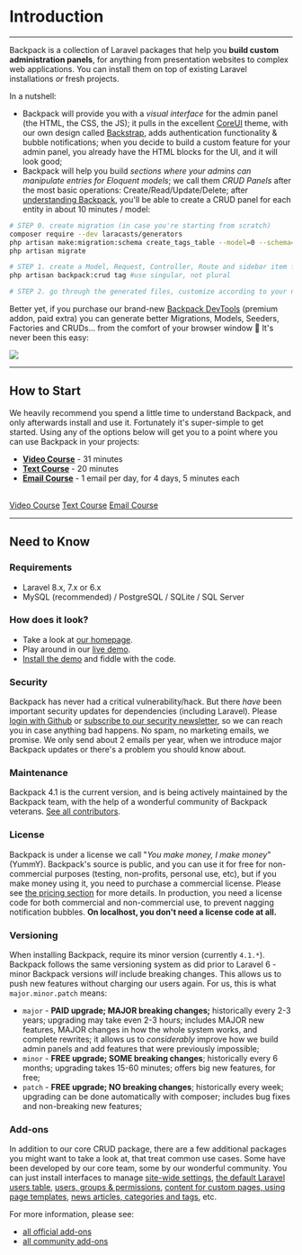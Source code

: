 # Introduction

---

Backpack is a collection of Laravel packages that help you **build custom administration panels**, for anything from presentation websites to complex web applications. You can install them on top of existing Laravel installations _or_ fresh projects.

In a nutshell:

- Backpack will provide you with a _visual interface_ for the admin panel (the HTML, the CSS, the JS); it pulls in the excellent [CoreUI](https://coreui.io/) theme, with our own design called [Backstrap](https://backstrap.net), adds authentication functionality & bubble notifications; when you decide to build a custom feature for your admin panel, you already have the HTML blocks for the UI, and it will look good;
- Backpack will help you build _sections where your admins can manipulate entries for Eloquent models_; we call them _CRUD Panels_ after the most basic operations: Create/Read/Update/Delete; after [understanding Backpack](/docs/{{version}}/getting-started-basics), you'll be able to create a CRUD panel for each entity in about 10 minutes / model:

```bash
# STEP 0. create migration (in case you're starting from scratch)
composer require --dev laracasts/generators
php artisan make:migration:schema create_tags_table --model=0 --schema="name:string:unique"
php artisan migrate

# STEP 1. create a Model, Request, Controller, Route and sidebar item for the admin panel
php artisan backpack:crud tag #use singular, not plural

# STEP 2. go through the generated files, customize according to your needs
```

Better yet, if you purchase our brand-new [Backpack DevTools](https://backpackforlaravel.com/products/devtools) (premium addon, paid extra) you can generate better Migrations, Models, Seeders, Factories and CRUDs... from the comfort of your browser window 🤯 It's never been this easy:

![](https://user-images.githubusercontent.com/1032474/128379216-72ae55fa-fcff-4747-8c35-42c733923c94.gif)

---

<a name="how-to-start"></a>
## How to Start

We heavily recommend you spend a little time to understand Backpack, and only afterwards install and use it. Fortunately it's super-simple to get started. Using any of the options below will get you to a point where you can use Backpack in your projects:
- **[Video Course](/docs/{{version}}/getting-started-videos)** - 31 minutes
- **[Text Course](/docs/{{version}}/getting-started-basics)** - 20 minutes
- **[Email Course](https://backpackforlaravel.com/getting-started-emails)** - 1 email per day, for 4 days, 5 minutes each


<br>
<a href="/docs/{{version}}/getting-started-videos" class="btn btn-outline-info btn-sm shadow"><i class="fe fe-video"></i> Video Course</a>
<a href="/docs/{{version}}/getting-started-basics" class="btn btn-outline-info btn-sm shadow"><i class="fe fe-file-text"></i> Text Course</a>
<a href="https://backpackforlaravel.com/getting-started-emails" class="btn btn-outline-info btn-sm shadow"><i class="fe fe-inbox"></i> Email Course</a>

---

<a name="need-to-know"></a>
## Need to Know

<a name="requirements"></a>
### Requirements

  - Laravel 8.x, 7.x or 6.x
  - MySQL (recommended) / PostgreSQL / SQLite / SQL Server

<a name="how-does-it-look"></a>
### How does it look?

- Take a look at [our homepage](https://backpackforlaravel.com/).
- Play around in our [live demo](https://demo.backpackforlaravel.com/admin/login).
- [Install the demo](/docs/{{version}}/demo) and fiddle with the code.

<a name="security"></a>
### Security

Backpack has never had a critical vulnerability/hack. But there _have_ been important security updates for dependencies (including Laravel). Please [login with Github](/auth/github) or  [subscribe to our security newsletter](https://backpackforlaravel.com/newsletter), so we can reach you in case anything bad happens. No spam, no marketing emails, we promise. We only send about 2 emails per year, when we introduce major Backpack updates or there's a problem you should know about.

<a name="maintenance"></a>
### Maintenance

Backpack 4.1 is the current version, and is being actively maintained by the Backpack team, with the help of a wonderful community of Backpack veterans. [See all contributors](https://github.com/Laravel-Backpack/CRUD/graphs/contributors).

<a name="license"></a>
### License

Backpack is under a license we call "_You make money, I make money_" (YummY). Backpack's source is public, and you can use it for free for non-commercial purposes (testing, non-profits, personal use, etc), but if you make money using it, you need to purchase a commercial license. Please see  [the pricing section](https://backpackforlaravel.com/pricing) for more details. In production, you need a license code for both commercial and non-commercial use, to prevent nagging notification bubbles. **On localhost, you don't need a license code at all.**

<a name="versioning"></a>
### Versioning

When installing Backpack, require its minor version (currently ```4.1.*```). Backpack follows the same versioning system as did prior to Laravel 6 - minor Backpack versions _will_ include breaking changes. This allows us to push new features without charging our users again. For us, this is what ```major.minor.patch``` means:

- ```major``` - **PAID upgrade; MAJOR breaking changes;** historically every 2-3 years; upgrading may take even 2-3 hours; includes MAJOR new features, MAJOR changes in how the whole system works, and complete rewrites; it allows us to _considerably_ improve how we build admin panels and add features that were previously impossible;
- ```minor``` - **FREE upgrade; SOME breaking changes**; historically every 6 months; upgrading takes 15-60 minutes; offers big new features, for free;
- ```patch``` - **FREE upgrade; NO breaking changes**; historically every week; upgrading can be done automatically with composer; includes bug fixes and non-breaking new features;

<a name="add-ons"></a>
### Add-ons

In addition to our core CRUD package, there are a few additional packages you might want to take a look at, that treat common use cases. Some have been developed by our core team, some by our wonderful community. You can just install interfaces to manage [site-wide settings](https://github.com/Laravel-Backpack/Settings), [the default Laravel users table](https://github.com/eduardoarandah/UserManager), [users, groups & permissions](https://github.com/Laravel-Backpack/PermissionManager), [content for custom pages, using page templates](https://github.com/Laravel-Backpack/PageManager), [news articles, categories and tags](https://github.com/Laravel-Backpack/NewsCRUD), etc.

For more information, please see:
- [all official add-ons](/docs/{{version}}/add-ons-official)
- [all community add-ons](/docs/{{version}}/add-ons-community)

